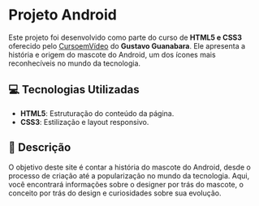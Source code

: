 # Projeto Android

Este projeto foi desenvolvido como parte do curso de **HTML5 e CSS3** oferecido pelo [CursoemVídeo](https://www.cursoemvideo.com) do **Gustavo Guanabara**. Ele apresenta a história e origem do mascote do Android, um dos ícones mais reconhecíveis no mundo da tecnologia.

## 💻 Tecnologias Utilizadas

- **HTML5**: Estruturação do conteúdo da página.
- **CSS3**: Estilização e layout responsivo.
  
## 📖 Descrição

O objetivo deste site é contar a história do mascote do Android, desde o processo de criação até a popularização no mundo da tecnologia. Aqui, você encontrará informações sobre o designer por trás do mascote, o conceito por trás do design e curiosidades sobre sua evolução.
